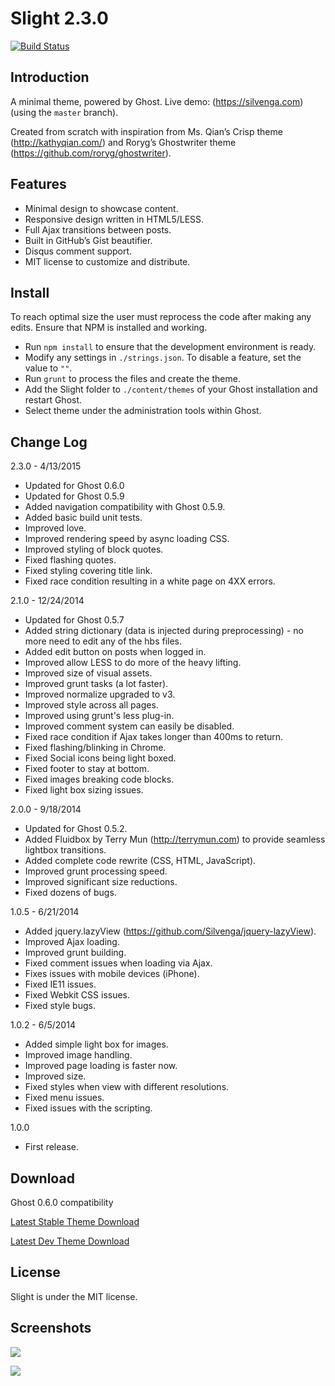 # Slight 2.3.0

[![Build Status](https://img.shields.io/teamcity/https/teamcity.silvenga.com/e/Blog_Build.svg?label=teamcity&style=flat-square)](https://teamcity.silvenga.com/viewType.html?buildTypeId=Blog_Build&guest=1)

## Introduction

A minimal theme, powered by Ghost. Live demo: (https://silvenga.com) (using the `master` branch).

Created from scratch with inspiration from Ms. Qian’s Crisp theme (http://kathyqian.com/) and Roryg’s Ghostwriter theme (https://github.com/roryg/ghostwriter).

## Features

* Minimal design to showcase content.
* Responsive design written in HTML5/LESS.
* Full Ajax transitions between posts.
* Built in GitHub’s Gist beautifier.
* Disqus comment support.
* MIT license to customize and distribute.

## Install

To reach optimal size the user must reprocess the code after making any edits. Ensure that NPM is installed and working.

* Run `npm install` to ensure that the development environment is ready.
* Modify any settings in `./strings.json`. To disable a feature, set the value to `""`.
* Run `grunt` to process the files and create the theme.
* Add the Slight folder to `./content/themes` of your Ghost installation and restart Ghost.
* Select theme under the administration tools within Ghost.

## Change Log

2.3.0 - 4/13/2015

* Updated for Ghost 0.6.0
* Updated for Ghost 0.5.9
* Added navigation compatibility with Ghost 0.5.9.
* Added basic build unit tests.
* Improved love.
* Improved rendering speed by async loading CSS.
* Improved styling of block quotes.
* Fixed flashing quotes.
* Fixed styling covering title link.
* Fixed race condition resulting in a white page on 4XX errors.

2.1.0 - 12/24/2014

* Updated for Ghost 0.5.7
* Added string dictionary (data is injected during preprocessing) - no more need to edit any of the hbs files.
* Added edit button on posts when logged in.
* Improved allow LESS to do more of the heavy lifting.
* Improved size of visual assets.
* Improved grunt tasks (a lot faster).
* Improved normalize upgraded to v3.
* Improved style across all pages.
* Improved using grunt's less plug-in.
* Improved comment system can easily be disabled.
* Fixed race condition if Ajax takes longer than 400ms to return.
* Fixed flashing/blinking in Chrome.
* Fixed Social icons being light boxed.
* Fixed footer to stay at bottom.
* Fixed images breaking code blocks.
* Fixed light box sizing issues.

2.0.0 - 9/18/2014

* Updated for Ghost 0.5.2.
* Added Fluidbox by Terry Mun (http://terrymun.com) to provide seamless lightbox transitions.  
* Added complete code rewrite (CSS, HTML, JavaScript).
* Improved grunt processing speed.
* Improved significant size reductions.
* Fixed dozens of bugs.

1.0.5 - 6/21/2014

* Added jquery.lazyView (https://github.com/Silvenga/jquery-lazyView).
* Improved Ajax loading.
* Improved grunt building.
* Fixed comment issues when loading via Ajax.
* Fixes issues with mobile devices (iPhone).
* Fixed IE11 issues.
* Fixed Webkit CSS issues.
* Fixed style bugs.

1.0.2 - 6/5/2014

* Added simple light box for images.
* Improved image handling.
* Improved page loading is faster now.
* Improved size.
* Fixed styles when view with different resolutions.
* Fixed menu issues.
* Fixed issues with the scripting.

1.0.0

* First release.

## Download

Ghost 0.6.0 compatibility

[Latest Stable Theme Download](http://yourls.silvenga.com/slightdownload)

[Latest Dev Theme Download](http://yourls.silvenga.com/silvengadownloaddev)

## License

Slight is under the MIT license.  

## Screenshots

![](https://i.imgur.com/C35HBSb.png)

![](https://i.imgur.com/3Lt5PNg.png)
